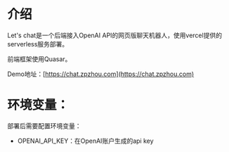 # 介绍

Let's chat是一个后端接入OpenAI API的网页版聊天机器人，使用vercel提供的serverless服务部署。

前端框架使用Quasar。

Demo地址：[https://chat.zpzhou.com](https://chat.zpzhou.com)


# 环境变量：
部署后需要配置环境变量：
* OPENAI_API_KEY：在OpenAI账户生成的api key
